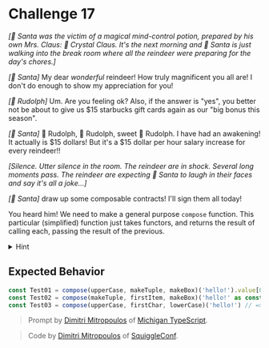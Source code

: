 # Challenge 17

_[🎅 Santa was the victim of a magical mind-control potion, prepared by his own Mrs. Claus: 💋 Crystal Claus. It's the next morning and 🎅 Santa is just walking into the break room where all the reindeer were preparing for the day's chores.]_

_[🎅 Santa]_ My dear _wonderful_ reindeer! How truly magnificent you all are! I don't do enough to show my appreciation for you!

_[🔴 Rudolph]_ Um. Are you feeling ok? Also, if the answer is "yes", you better not be about to give us $15 starbucks gift cards again as our "big bonus this season".

_[🎅 Santa]_ 🔴 Rudolph, 🔴 Rudolph, sweet 🔴 Rudolph. I have had an awakening! It actually is $15 dollars! But it's a $15 dollar per hour salary increase for every reindeer!!

_[Silence. Utter silence in the room. The reindeer are in shock. Several long moments pass. The reindeer are expecting 🎅 Santa to laugh in their faces and say it's all a joke...]_

_[🎅 Santa]_ draw up some composable contracts! I'll sign them all today!

You heard him! We need to make a general purpose `compose` function. This particular (simplified) function just takes functors, and returns the result of calling each, passing the result of the previous.

<details>
<summary>Hint</summary>
Think through the problem step by step, as if you were calling <code>h(g(f(a)))</code> in your own code. Start by individually typing all of the helper functions, then once you feel confident about those, work up from there. Don't forget about the `intrinsic` builtins!

</details>

## Expected Behavior

```ts
const Test01 = compose(upperCase, makeTuple, makeBox)('hello!').value[0] // => "HELLO!"
const Test02 = compose(makeTuple, firstItem, makeBox)('hello!' as const).value // => "hello!"
const Test03 = compose(upperCase, firstChar, lowerCase)('hello!') // => "h"
```

> Prompt by [Dimitri Mitropoulos](https://github.com/dimitropoulos) of [Michigan TypeScript](https://michigantypescript.com/).

> Code by [Dimitri Mitropoulos](https://github.com/dimitropoulos) of [SquiggleConf](https://squiggleconf.com/).
